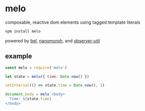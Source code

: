 # melo

composable, reactive dom elements using tagged template literals

```js
npm install melo
```

powered by [bel](https://github.com/shama/bel), [nanomorph](https://github.com/choojs/nanomorph), and [observer-util](https://github.com/nx-js/observer-util)

## example

```js
const melo = require('melo')

let state = melo({ time: Date.now() })

setInterval(() => state.time = Date.now(), 1)

document.body = melo`<body>
  Time: ${state.time}
</body>`
```

